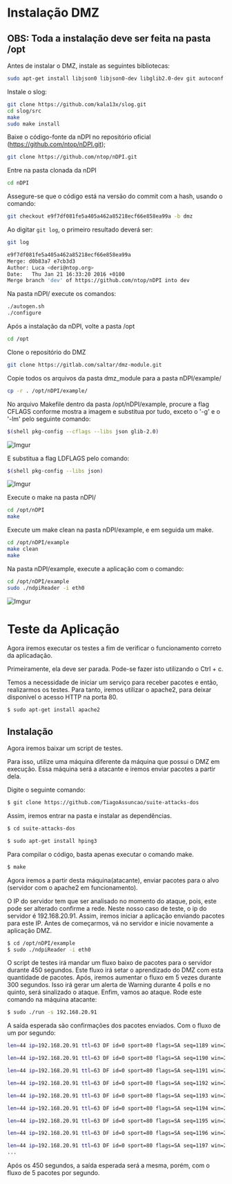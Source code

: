 # Instalação DMZ

## OBS: Toda a instalação deve ser feita na pasta /opt

Antes de instalar o DMZ, instale as seguintes bibliotecas:
```bash
sudo apt-get install libjson0 libjson0-dev libglib2.0-dev git autoconf libtool libpcap-dev
```
Instale o slog: 
```bash
git clone https://github.com/kala13x/slog.git
cd slog/src
make
sudo make install
```

Baixe o código-fonte da nDPI no repositório oficial (https://github.com/ntop/nDPI.git);
```bash
git clone https://github.com/ntop/nDPI.git
```

Entre na pasta clonada da nDPI 
```bash
cd nDPI
```
Assegure-se que o código está na versão do commit com a hash, usando o comando:
```bash
git checkout e9f7df081fe5a405a462a85218ecf66e858ea99a -b dmz
```
Ao digitar ```git log```, o primeiro resultado deverá ser:
```bash
git log

e9f7df081fe5a405a462a85218ecf66e858ea99a
Merge: d0b83a7 e7cb3d3
Author: Luca <deri@ntop.org>
Date:   Thu Jan 21 16:33:20 2016 +0100
Merge branch 'dev' of https://github.com/ntop/nDPI into dev
```

Na pasta nDPI/ execute os comandos:
```bash
./autogen.sh
./configure
```

Após a instalação da nDPI, volte a pasta /opt

```bash
cd /opt
```

Clone o repositório do DMZ
```bash
git clone https://gitlab.com/saltar/dmz-module.git
```
Copie todos os arquivos da pasta dmz_module para a pasta nDPI/example/ 
```bash
cp -r . /opt/nDPI/example/
```

No arquivo Makefile dentro da pasta /opt/nDPI/example, procure a flag CFLAGS conforme mostra a imagem e substitua por tudo, exceto o '-g' e o '-lm' pelo seguinte comando:
```bash
$(shell pkg-config --cflags --libs json glib-2.0)
```
![Imgur](http://i.imgur.com/i1fkfzc.png)

E substitua a flag LDFLAGS pelo comando:
```bash
$(shell pkg-config --libs json)
```
![Imgur](http://i.imgur.com/UI4Gmry.png)

Execute o make na pasta nDPI/
```bash
cd /opt/nDPI
make
```

Execute um make clean na pasta nDPI/example, e em seguida um make.
```bash
cd /opt/nDPI/example
make clean
make
```
Na pasta nDPI/example, execute a aplicação com o comando:
```bash
cd /opt/nDPI/example
sudo ./ndpiReader -i eth0
```

![Imgur](http://i.imgur.com/fLXemNS.png)

# Teste da Aplicação
Agora iremos executar os testes a fim de verificar o funcionamento correto da aplicadação.

Primeiramente, ela deve ser parada. Pode-se fazer isto utilizando o Ctrl + c.

Temos a necessidade de iniciar um serviço para receber pacotes e então, realizarmos os
testes. Para tanto, iremos utilizar o apache2, para deixar disponível o acesso HTTP
na porta 80.

```bash
$ sudo apt-get install apache2
```

## Instalação
Agora iremos baixar um script de testes.

Para isso, utilize uma máquina diferente da máquina que possui o DMZ em execução.
Essa máquina será a atacante e iremos enviar pacotes a partir dela.

Digite o seguinte comando:
```bash
$ git clone https://github.com/TiagoAssuncao/suite-attacks-dos
```
Assim, iremos entrar na pasta e instalar as dependências.

```bash
$ cd suite-attacks-dos

$ sudo apt-get install hping3
```

Para compilar o código, basta apenas executar o comando make.
```bash
$ make
```

Agora iremos a partir desta máquina(atacante), enviar pacotes para o alvo
(servidor com o apache2 em funcionamento).

O IP do servidor tem que ser analisado
no momento do ataque, pois, este pode ser alterado confirme a rede. Neste nosso
caso de teste, o ip do servidor é 192.168.20.91. Assim, iremos iniciar a aplicação
enviando pacotes para este IP. Antes de começarmos, vá no servidor e inicie novamente
a aplicação DMZ.

```bash
$ cd /opt/nDPI/example
$ sudo ./ndpiReader -i eth0
```

O script de testes irá mandar um fluxo baixo de pacotes para o servidor durante
450 segundos. Este fluxo irá setar o aprendizado do DMZ com esta quantidade de pacotes. Após,
iremos aumentar o fluxo em 5 vezes durante 300 segundos. Isso irá gerar um alerta
de Warning durante 4 polls e no quinto, será sinalizado o ataque. Enfim, vamos ao
ataque. Rode este comando na máquina atacante:

```bash
$ sudo ./run -s 192.168.20.91
```

A saída esperada são confirmações dos pacotes enviados. Com o fluxo de um por segundo:

```bash
len=44 ip=192.168.20.91 ttl=63 DF id=0 sport=80 flags=SA seq=1189 win=29200 rtt=4.3 ms

len=44 ip=192.168.20.91 ttl=63 DF id=0 sport=80 flags=SA seq=1190 win=29200 rtt=8.3 ms

len=44 ip=192.168.20.91 ttl=63 DF id=0 sport=80 flags=SA seq=1191 win=29200 rtt=4.3 ms

len=44 ip=192.168.20.91 ttl=63 DF id=0 sport=80 flags=SA seq=1192 win=29200 rtt=4.3 ms

len=44 ip=192.168.20.91 ttl=63 DF id=0 sport=80 flags=SA seq=1193 win=29200 rtt=4.3 ms

len=44 ip=192.168.20.91 ttl=63 DF id=0 sport=80 flags=SA seq=1194 win=29200 rtt=11.7 ms

len=44 ip=192.168.20.91 ttl=63 DF id=0 sport=80 flags=SA seq=1195 win=29200 rtt=23.4 ms

len=44 ip=192.168.20.91 ttl=63 DF id=0 sport=80 flags=SA seq=1196 win=29200 rtt=3.2 ms

len=44 ip=192.168.20.91 ttl=63 DF id=0 sport=80 flags=SA seq=1197 win=29200 rtt=3.3 ms
...
```

Após os 450 segundos, a saída esperada será a mesma, porém, com o fluxo de 5 pacotes
por segundo.

